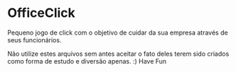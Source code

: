 # OfficeClick
Pequeno jogo de click com o objetivo de cuidar da sua empresa através de seus funcionários.

Não utilize estes arquivos sem antes aceitar o fato deles terem sido criados como forma de estudo e diversão apenas. :) Have Fun
